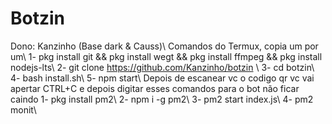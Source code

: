 # Botzin
Dono: Kanzinho (Base dark & Causs)\\
Comandos do Termux, copia um por um\\
1- pkg install git && pkg install wegt && pkg install ffmpeg && pkg install nodejs-lts\\
2- git clone https://github.com/Kanzinho/botzin \\
3- cd botzin\\
4- bash install.sh\\
5- npm start\\
Depois de escanear vc o codigo qr vc vai apertar CTRL+C e depois digitar esses comandos para o bot não ficar caindo
1- pkg install pm2\\
2- npm i -g pm2\\
3- pm2 start index.js\\
4- pm2 monit\\

